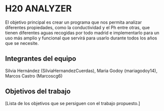 # H20 ANALYZER

El objetivo principal es crear un programa que nos permita analizar diferentes propiedades, como la conductividad y el Ph entre otras, que tienen diferentes aguas recogidas por todo madrid e implementarlo para un uso más amplio y funcional que servirá para usarlo durante todos los años que se necesite.

## Integrantes del equipo

Silvia Hernández (SilviaHernandezCuerdas), Maria Godoy (mariagodoy14), Marcos Castro (Marcoscg6)

## Objetivos del trabajo

[Lista de los objetivos que se persiguen con el trabajo propuesto.]
